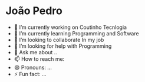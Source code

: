 <h1> João Pedro</h1>

- 🔭 I’m currently working on  Coutinho Tecnlogia
- 🌱 I’m currently learning Programming and Software
- 👯 I’m looking to collaborate In my job
- 🤔 I’m looking for help with Programming
- 💬 Ask me about ..
- 📫 How to reach me: 
- 😄 Pronouns: ...
- ⚡ Fun fact: ...
